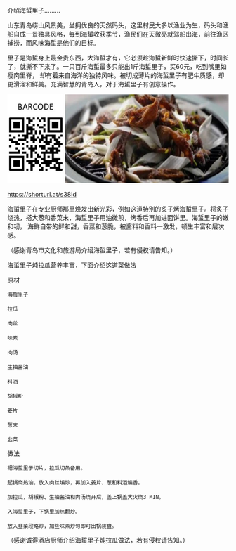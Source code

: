 介绍海蜇里子.........


山东青岛崂山风景美，坐拥优良的天然码头，这里村民大多以渔业为生，码头和渔船自成一景独具风格，每到海蜇收获季节，渔民们在天微亮就驾船出海，前往渔区捕捞，而风味海蜇是他们的目标。

里子是海蜇身上最金贵东西，大海蜇才有，它必须趁海蜇新鲜时快速撕下，时间长了，就撕不下来了。一只百斤海蜇最多只能出1斤海蜇里子，买60元，吃到嘴里如瘦肉里脊，
却有着来自海洋的独特风味。被切成薄片的海蜇里子有肥牛质感，却更滑溜和鲜美。充满智慧的青岛人，对于海蜇里子有创意操作。


![介绍海蜇里子](https://github.com/ywangnccu/ywang/blob/main/GRILLEDJELLYFISH.jpg)

https://shorturl.at/s38Id

海蜇里子在专业厨师那里焕发出新光彩，例如这道特别的炙子烤海蜇里子。将炙子烧热，搭大葱和香菜末，海蜇里子用油微煎，烤香后再加进面饼里。海蜇里子的嫩和韧，
海鲜自带的鲜和甜，香菜和葱脆，被酱料和香料一激发，顿生丰富和层次感。

（感谢青岛市文化和旅游局介绍海蜇里子，若有侵权请告知。）


海蜇里子炖拉瓜营养丰富，下面介绍这道菜做法

原材

    海蜇里子

    拉瓜

    肉丝

    味素

    肉汤

    生抽酱油

    料酒

    胡椒粉

    姜片

    葱末

    韭菜


做法

    把海蜇里子切片，拉瓜切条备用。

    起锅烧热油，放入肉丝煸炒，再加入姜片、葱和料酒煸香。

    加拉瓜，胡椒粉、生抽酱油和肉汤烧开后，盖上锅盖大火烧3 MIN。

    入海蜇里子，下锅里加热翻炒。

    放入韭菜段略炒，加些味素炒匀即可出锅装盘。
    

（感谢诚得酒店厨师介绍海蜇里子炖拉瓜做法，若有侵权请告知。）
